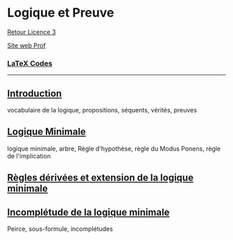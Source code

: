 # Logique et Preuve

[Retour Licence 3](https://mcheungsen.github.io/cours/ "Licence 3")

[Site web Prof](https://www.labri.fr/perso/duchon/Enseignements/L-et-P/)

### [LaTeX Codes](latex.md)

---

## [Introduction](logique-preuve-1.md)
vocabulaire de la logique, propositions, séquents, vérités, preuves

## [Logique Minimale](logique-preuve-2.md)
logique minimale, arbre, Règle d'hypothèse, règle du Modus Ponens, règle de l'implication

## [Règles dérivées et extension de la logique minimale](logique-preuve-3.md)


## [Incomplétude de la logique minimale](logique-preuve-4.md)
Peirce, sous-formule, incomplétudes